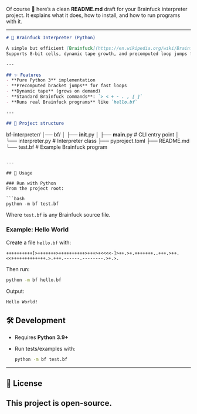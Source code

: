 Of course 🙂 here’s a clean **README.md** draft for your Brainfuck interpreter project. It explains what it does, how to install, and how to run programs with it.

---

```markdown
# 🧠 Brainfuck Interpreter (Python)

A simple but efficient [Brainfuck](https://en.wikipedia.org/wiki/Brainfuck) interpreter written in Python.  
Supports 8-bit cells, dynamic tape growth, and precomputed loop jumps for better performance on loop-heavy programs like Mandelbrot.

---

## ✨ Features
- **Pure Python 3** implementation  
- **Precomputed bracket jumps** for fast loops  
- **Dynamic tape** (grows on demand)  
- **Standard Brainfuck commands**: `> < + - . , [ ]`  
- **Runs real Brainfuck programs** like `hello.bf`

---

## 📂 Project structure

```

bf-interpreter/
│── bf/
│       ├── **__init__**.py
│       ├── **__main__**.py      # CLI entry point
│       └── interpreter.py   # Interpreter class
├── pyproject.toml
├── README.md
└── test.bf                  # Example Brainfuck program

````

---

## 🚀 Usage

### Run with Python
From the project root:

```bash
python -m bf test.bf
````

Where `test.bf` is any Brainfuck source file.

### Example: Hello World

Create a file `hello.bf` with:

```
++++++++++[>+++++++>++++++++++>+++>+<<<<-]>++.>+.+++++++..+++.>++.<<+++++++++++++.>.+++.------.--------.>+.>.
```

Then run:

```bash
python -m bf hello.bf
```

Output:

```
Hello World!
```



## 🛠 Development

* Requires **Python 3.9+**
* Run tests/examples with:

  ```bash
  python -m bf test.bf
  ```

---

## 📜 License

This project is open-source.
---
